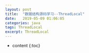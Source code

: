 ```yaml
---
layout: post
title:  "数据结构源码学习--ThreadLocal"
date:   2019-05-09 01:06:05
categories: java
tags: ThreadLocal
excerpt: ThreadLocal
---
```




* content
{:toc}